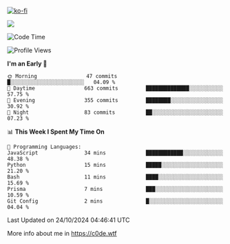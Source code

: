 [![ko-fi](https://ko-fi.com/img/githubbutton_sm.svg)](https://ko-fi.com/Z8Z4Y2LKX)

<a href="https://wakatime.com"><img src="https://wakatime.com/share/@c0dezin/b7f18a7c-ab3a-40b8-8bc7-b1b7bf71f1d6.svg" /></a>

<!--START_SECTION:waka-->
![Code Time](http://img.shields.io/badge/Code%20Time-129%20hrs%2039%20mins-blue)

![Profile Views](http://img.shields.io/badge/Profile%20Views-2-blue)

**I'm an Early 🐤** 

```text
🌞 Morning                47 commits          █░░░░░░░░░░░░░░░░░░░░░░░░   04.09 % 
🌆 Daytime                663 commits         ██████████████░░░░░░░░░░░   57.75 % 
🌃 Evening                355 commits         ████████░░░░░░░░░░░░░░░░░   30.92 % 
🌙 Night                  83 commits          ██░░░░░░░░░░░░░░░░░░░░░░░   07.23 % 
```


📊 **This Week I Spent My Time On** 

```text
💬 Programming Languages: 
JavaScript               34 mins             ████████████░░░░░░░░░░░░░   48.38 % 
Python                   15 mins             █████░░░░░░░░░░░░░░░░░░░░   21.20 % 
Bash                     11 mins             ████░░░░░░░░░░░░░░░░░░░░░   15.69 % 
Prisma                   7 mins              ███░░░░░░░░░░░░░░░░░░░░░░   10.59 % 
Git Config               2 mins              █░░░░░░░░░░░░░░░░░░░░░░░░   04.04 % 
```


 Last Updated on 24/10/2024 04:46:41 UTC
<!--END_SECTION:waka-->

More info about me in https://c0de.wtf
